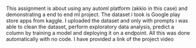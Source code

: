 This assignment is about using any automl platform (akkio in this case) and demonstrating a end to end ml project. The dataset i took is Google play store apps from kaggle. I uploaded the dataset and only with prompts i was able to clean the dataset, perform exploratory data analysis, predict a column by training a model and deploying it on a endpoint. All this was done automatically with no code. I have provided a link of the project video

